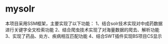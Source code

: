 # mysolr
本项目采用SSM框架，主要实现了以下功能：
1、结合solr技术实现对中成药数据进行关键字全文检索功能
2、结合爬虫技术实现了对海量数据的爬去、解析功能
3、实现了药品、处方、疾病相互匹配功能
4、结合SWT插件实现BS项目CS显示
